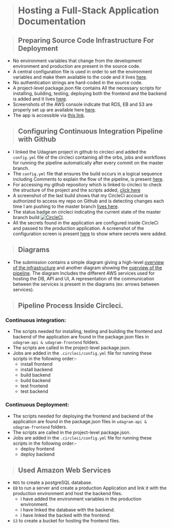 > # Hosting a Full-Stack Application Documentation

> ## Preparing Source Code Infrastructure For Deployment

- No environment variables that change from the development environment and production are present in the source code.
- A central configuration file is used in order to set the environment variables and make them available to the code and it lives [here](../udagram-api/src/config/config.ts).
- No authentication strings are hard-coded in the source code.
- A project-level package.json file contains All the necessary scripts for installing, building, testing, deploying both the frontend and the backend is added and it lives [here](../package.json).
- Screenshots of the AWS console indicate that RDS, EB and S3 are properly set up are available here [here](./AWS/).
- The app is accessible via [this link](http://udagram-ui.s3-website-us-east-1.amazonaws.com).


> ## Configuring Continuous Integration Pipeline with Github
- I linked the Udagram project in github to circleci and added the `config.yml` file of the circleci containing all the orbs, jobs and workflows for running the pipeline automatically after every commit on the master branch.
- The `config.yml` file that ensures the build occurs in a logical sequence including Comments to explain the flow of the pipeline, is present [here](./Pipeline%20Process/config.yml).
- For accessing my github repository which is linked to circleci to check the structure of the project and the scripts added, [click here](https://github.com/khalidMesbah/udagram)
- A screenshot of the last build shows that my CircleCi account is authorized to access my repo on Github and is detecting changes each time I am pushing to the master branch [lives here](./Pipeline%20Process/circleci/CI_CD-60-khalidMesbah-udagram.png).
- The status badge on circleci indicating the current state of the master branch build  [![CircleCI](https://circleci.com/gh/circleci/circleci-docs.svg?style=svg)](https://app.circleci.com/pipelines/github/khalidMesbah/udagram/51).
- All the secrets found in the application are configured inside CircleCi and passed to the production application. A screenshot of the configuration screen is present [here](./Pipeline%20Process/circleci/Environment-Variables-udagram.png) to show where secrets were added.

> ## Diagrams
- The submission contains a simple diagram giving a high-level [overview of the infrastructure](./AWS/Udagram's%20Architecture%20diagram.png) and another diagram showing the [overview of the pipeline](./Pipeline%20Process/circleci%20pipeline%20daigram.png). The diagram Includes the different AWS services used for hosting the DB, API and
UI, A representation of the communication between the services is present in the diagrams (ex: arrows between services).

> ## Pipeline Process Inside Circleci.
### Continuous integration:
- The scripts needed for installing, testing and building the frontend and backend of the application are found in the package.json files in `udagram-api & udagram-frontend` folders.
- The scripts are called in the project-level package.json.
- Jobs are added in the `.circleci/config.yml` file for running these scripts in the following order:-
  - install frontend
  - install backend
  - build backend
  - build backend
  - test frontend
  - test backend

### Continuous Deployment:
- The scripts needed for deploying the frontend and backend of the application are found in the package.json files in `udagram-api & udagram-frontend` folders.
- The scripts are called in the project-level package.json.
- Jobs are added in the `.circleci/config.yml` file for running these scripts in the following order:-
  - deploy frontend
  - deploy backend

> ## Used Amazon Web Services
- `RDS` to create a postgreSQL database.
- `EB` to run a server and create a production Application and link it with the production environment and host the backend files.
  - i have added the environment variables in the production environment.
  - i have linked the database with the backend.
  - i have linked the backed with the frontend.
- `S3` to create a bucket for hosting the frontend files.
